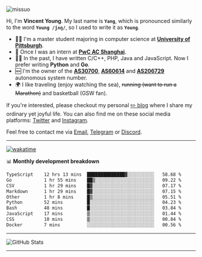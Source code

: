 <p align="left"> <img src="https://komarev.com/ghpvc/?username=missuo&label=Profile%20views&color=0e75b6&style=flat" alt="missuo" /> </p>


Hi, I'm **Vincent Young**. My last name is **`Yang`**, which is pronounced similarly to the word **`Young /jʌŋ/`**, so I used to write it as **`Young`**. 

-  👨‍🎓 I'm a master student majoring in computer science at [**University of Pittsburgh**](https://www.pitt.edu).
-  💼 Once I was an intern at **[PwC AC Shanghai](https://www.linkedin.com/company/pwc-ac-shanghai/)**.
-  👨‍💻 In the past, I have written C/C++, PHP, Java and JavaScript. Now I prefer writing **Python** and **Go**.
-  🆕 I'm the owner of the **[AS30700](https://bgp.tools/as/30700)**, **[AS60614](https://bgp.tools/as/60614)** and **[AS206729](https://bgp.tools/as/206729)** autonomous system number.
-  🌍 I like traveling (enjoy watching the sea), ~~running (want to run a Marathon)~~ and basketball (GSW fan).

If you're interested, please checkout my personal [✏️ blog](https://missuo.me/) where I share my ordinary yet joyful life. You can also find me on these social media platforms: [Twitter](https://twitter.com/m1ssuo) and [Instagram](https://www.instagram.com/missuo.me).

Feel free to contact me via <a href="mailto:me@owo.nz">Email</a>, [Telegram](https://t.me/missuo) or [Discord](https://discordapp.com/users/missuo#7448).

-------

[![wakatime](https://wakatime.com/badge/user/c13cd961-40ca-417a-afb6-1f9ea8ac295c.svg)](https://wakatime.com/@missuo)

📊 **Monthly development breakdown**
<!--START_SECTION:waka-->

```txt
TypeScript    12 hrs 13 mins  ██████████████▓░░░░░░░░░░   58.68 %
Go            1 hr 55 mins    ██▒░░░░░░░░░░░░░░░░░░░░░░   09.22 %
CSV           1 hr 29 mins    █▓░░░░░░░░░░░░░░░░░░░░░░░   07.17 %
Markdown      1 hr 29 mins    █▓░░░░░░░░░░░░░░░░░░░░░░░   07.15 %
Other         1 hr 8 mins     █▒░░░░░░░░░░░░░░░░░░░░░░░   05.51 %
Python        52 mins         █░░░░░░░░░░░░░░░░░░░░░░░░   04.23 %
Bash          48 mins         █░░░░░░░░░░░░░░░░░░░░░░░░   03.84 %
JavaScript    17 mins         ▒░░░░░░░░░░░░░░░░░░░░░░░░   01.44 %
CSS           10 mins         ▒░░░░░░░░░░░░░░░░░░░░░░░░   00.84 %
Docker        7 mins          ░░░░░░░░░░░░░░░░░░░░░░░░░   00.56 %
```

<!--END_SECTION:waka-->

-------

![GitHub Stats](https://github-readme-stats-opal-alpha-76.vercel.app/api?username=missuo&show_icons=true&theme=transparent)

-------

